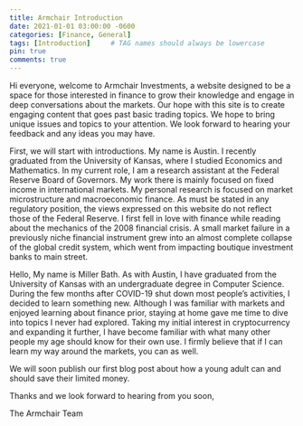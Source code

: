 ```yaml
---
title: Armchair Introduction
date: 2021-01-01 03:00:00 -0600
categories: [Finance, General]
tags: [Introduction]     # TAG names should always be lowercase
pin: true
comments: true
---
```


Hi everyone, welcome to Armchair Investments, a website designed to be a space for those interested in finance to grow their knowledge and engage in deep conversations about the markets. Our hope with this site is to create engaging content that goes past basic trading topics. We hope to bring unique issues and topics to your attention. We look forward to hearing your feedback and any ideas you may have.

First, we will start with introductions. My name is Austin. I recently graduated from the University of Kansas, where I studied Economics and Mathematics. In my current role, I am a research assistant at the Federal Reserve Board of Governors. My work there is mainly focused on fixed income in international markets. My personal research is focused on market microstructure and macroeconomic finance. As must be stated in any regulatory position, the views expressed on this website do not reflect those of the Federal Reserve. I first fell in love with finance while reading about the mechanics of the 2008 financial crisis. A small market failure in a previously niche financial instrument grew into an almost complete collapse of the global credit system, which went from impacting boutique investment banks to main street.

Hello, My name is Miller Bath. As with Austin, I have graduated from the University of Kansas with an undergraduate degree in Computer Science. During the few months after COVID-19 shut down most people’s activities, I decided to learn something new. Although I was familiar with markets and enjoyed learning about finance prior, staying at home gave me time to dive into topics I never had explored. Taking my initial interest in cryptocurrency and expanding it further, I have become familiar with what many other people my age should know for their own use. I firmly believe that if I can learn my way around the markets, you can as well.

We will soon publish our first blog post about how a young adult can and should save their limited money.

Thanks and we look forward to hearing from you soon,

The Armchair Team



